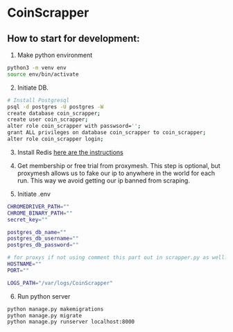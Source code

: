 # CoinScrapper

## How to start for development:

1. Make python environment
```bash
python3 -m venv env
source env/bin/activate
```

2. Initiate DB.
```bash
# Install Postgresql
psql -d postgres -U postgres -W
create database coin_scrapper;
create user coin_scrapper;
alter role coin_scrapper with passwsord='';
grant ALL privileges on database coin_scrapper to coin_scrapper;
alter role coin_scrapper login;
```

3. Install Redis
[here are the instructions](https://redis.io/)

4. Get membership or free trial from proxymesh.
This step is optional, but proxymesh allows us to fake our ip to anywhere in the world for each run.
This way we avoid getting our ip banned from scraping.

5. Initiate .env
```bash
CHROMEDRIVER_PATH=""
CHROME_BINARY_PATH=""
secret_key=""

postgres_db_name=""
postgres_db_username=""
postgres_db_password=""

# for proxys if not using comment this part out in scrapper.py as well.
HOSTNAME=""
PORT=""

LOGS_PATH="/var/logs/CoinScrapper"

```

6. Run python server
```bash
python manage.py makemigrations
python manage.py migrate
python manage.py runserver localhost:8000
```
